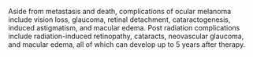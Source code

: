 Aside from metastasis and death, complications of ocular melanoma include vision loss, glaucoma, retinal detachment, cataractogenesis, induced astigmatism, and macular edema. Post radiation complications include radiation-induced retinopathy, cataracts, neovascular glaucoma, and macular edema, all of which can develop up to 5 years after therapy.